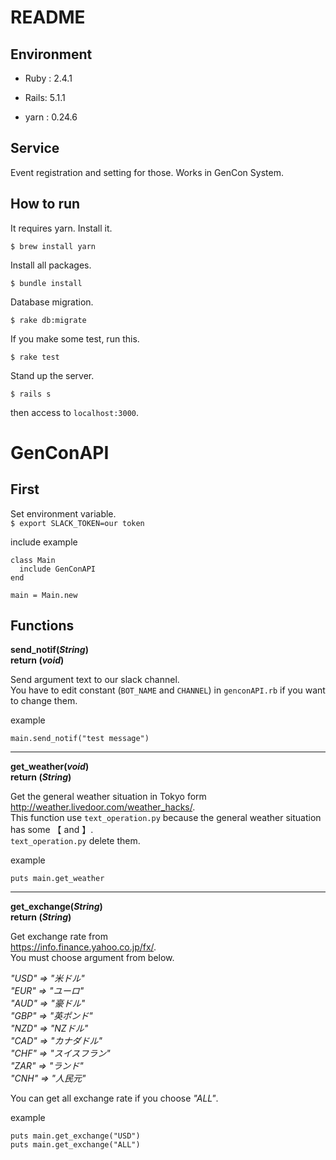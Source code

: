 # README

## Environment

* Ruby : 2.4.1

* Rails: 5.1.1

* yarn : 0.24.6

## Service

Event registration and setting for those. Works in GenCon System.

## How to run

It requires yarn. Install it.

`$ brew install yarn`

Install all packages.

`$ bundle install`

Database migration.

`$ rake db:migrate`

If you make some test, run this.

`$ rake test`

Stand up the server.

`$ rails s`

then access to `localhost:3000`.

# GenConAPI

## First
Set environment variable.  
`$ export SLACK_TOKEN=our token`

include example  
```
class Main
  include GenConAPI
end

main = Main.new
```  

## Functions
**send_notif(_String_)**  
**return (_void_)**

Send argument text to our slack channel.  
You have to edit constant (`BOT_NAME` and `CHANNEL`) in `genconAPI.rb` if you want to change them.  

example  
```
main.send_notif("test message")
```

***
**get_weather(_void_)**  
**return (_String_)**

Get the general weather situation in Tokyo form  
<http://weather.livedoor.com/weather_hacks/>.  
This function use `text_operation.py` because the general weather situation has some 【 and 】.  
`text_operation.py` delete them.  

example
```
puts main.get_weather
```

***
**get_exchange(_String_)**  
**return (_String_)**

Get exchange rate from  
<https://info.finance.yahoo.co.jp/fx/>.  
You must choose argument from below.  

*"USD" => "米ドル"*      
*"EUR" => "ユーロ"*  
*"AUD" => "豪ドル"*  
*"GBP" => "英ポンド"*   
*"NZD" => "NZドル"*  
*"CAD" => "カナダドル"*    
*"CHF" => "スイスフラン"*  
*"ZAR" => "ランド"*  
*"CNH" => "人民元"*  

You can get all exchange rate if you choose *"ALL"*.  

example
```
puts main.get_exchange("USD")
puts main.get_exchange("ALL")
```
